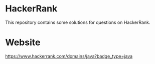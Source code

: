 # HackerRank
This repository contains some solutions for questions on HackerRank.

# Website
https://www.hackerrank.com/domains/java?badge_type=java
